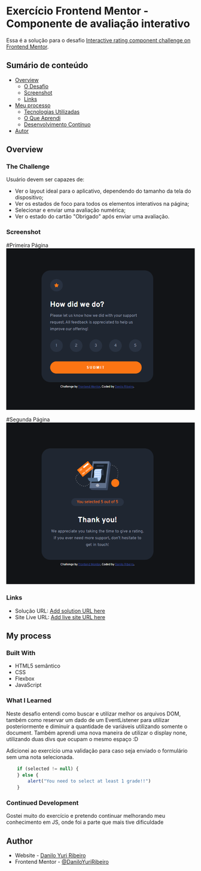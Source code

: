 # Exercício Frontend Mentor - Componente de avaliação interativo

Essa é a solução para o desafio [Interactive rating component challenge on Frontend Mentor](https://www.frontendmentor.io/challenges/interactive-rating-component-koxpeBUmI). 

## Sumário de conteúdo

- [Overview](#overview)
  - [O Desafio](#the-challenge)
  - [Screenshot](#screenshot)
  - [Links](#links)
- [Meu processo](#my-process)
  - [Tecnologias Utilizadas](#built-with)
  - [O Que Aprendi](#what-i-learned)
  - [Desenvolvimento Contínuo](#continued-development)
- [Autor](#author)

## Overview

### The Challenge

Usuário devem ser capazes de:

- Ver o layout ideal para o aplicativo, dependendo do tamanho da tela do dispositivo;
- Ver os estados de foco para todos os elementos interativos na página;
- Selecionar e enviar uma avaliação numérica;
- Ver o estado do cartão "Obrigado" após enviar uma avaliação.

### Screenshot

#Primeira Página
![](./src/images/rating%20challange.png)

#Segunda Página
![](./src/images/rating%20challange%202.png)

### Links

- Solução URL: [Add solution URL here](https://github.com/DaniloYuriRibeiro/interactive-rating-component)
- Site Live URL: [Add live site URL here](https://daniloyuriribeiro.github.io/interactive-rating-component/)

## My process

### Built With

- HTML5 semântico
- CSS
- Flexbox
- JavaScript

### What I Learned

Neste desafio entendi como buscar e utilizar melhor os arquivos DOM, também como reservar um dado de um EventListener para utilizar posteriormente e diminuir a quantidade de variáveis utilizando somente o document. Também aprendi uma nova maneira de utilizar o display none, utilizando duas divs que ocupam o mesmo espaço :D 

Adicionei ao exercício uma validação para caso seja enviado o formulário sem uma nota selecionada.
```js
    if (selected != null) {
    } else {
        alert("You need to select at least 1 grade!!")
    }
```

### Continued Development

Gostei muito do exercício e pretendo continuar melhorando meu conhecimento em JS, onde foi a parte que mais tive dificuldade

## Author

- Website - [Danilo Yuri Ribeiro](https://github.com/DaniloYuriRibeiro)
- Frontend Mentor - [@DaniloYuriRibeiro](https://www.frontendmentor.io/profile/DaniloYuriRibeiro)